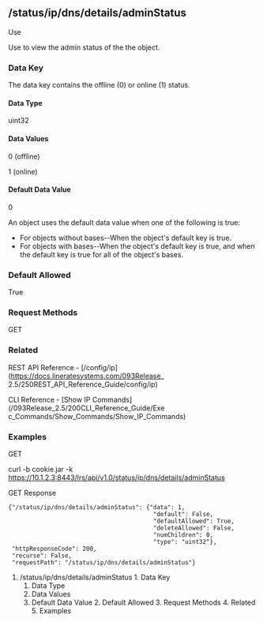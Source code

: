 ## /status/ip/dns/details/adminStatus

Use

Use to view the admin status of the the object.

### Data Key

The data key contains the offline (0) or online (1) status.

#### Data Type

uint32

#### Data Values

0 (offline)

1 (online)

#### Default Data Value

0

An object uses the default data value when one of the following is true:

  * For objects without bases--When the object's default key is true.
  * For objects with bases--When the object's default key is true, and when the default key is true for all of the object's bases.

### Default Allowed

True

### Request Methods

GET

### Related

REST API Reference - [/config/ip](https://docs.lineratesystems.com/093Release_
2.5/250REST_API_Reference_Guide/config/ip)

CLI Reference -  [Show IP Commands](/093Release_2.5/200CLI_Reference_Guide/Exe
c_Commands/Show_Commands/Show_IP_Commands)

### Examples

GET

curl -b cookie.jar -k
https://10.1.2.3:8443/lrs/api/v1.0/status/ip/dns/details/adminStatus

GET Response

    
    
    {"/status/ip/dns/details/adminStatus": {"data": 1,
                                             "default": False,
                                             "defaultAllowed": True,
                                             "deleteAllowed": False,
                                             "numChildren": 0,
                                             "type": "uint32"},
     "httpResponseCode": 200,
     "recurse": False,
     "requestPath": "/status/ip/dns/details/adminStatus"}
    

  1. /status/ip/dns/details/adminStatus
    1. Data Key
      1. Data Type
      2. Data Values
      3. Default Data Value
    2. Default Allowed
    3. Request Methods
    4. Related
    5. Examples

